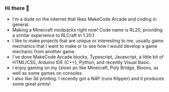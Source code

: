 ### Hi there 👋

- I'm a dude on the internet that likes MakeCode Arcade and coding in general.
- Making a Minecraft modpacks right now! Code name is RL20, providing a similar experience to RLCraft in 1.20.1
- I like to make projects that are unique or interesting to me, usually game mechanics that I want to make or to see how I would develop a game mechanic from another game.
- I've done MakeCode Arcade blocks, Typescript, Javascript, a little bit of HTML/CSS, Arduino IDE (C++), Python, and recently Visual Basic.
- I enjoy gaming on my (slow) pc like Minecraft, Poly Bridge, Bloons, as well as some games on consoles.
- I also like 3d printing. I recently got a N4P (runs Klipper) and it produces some great prints! 
